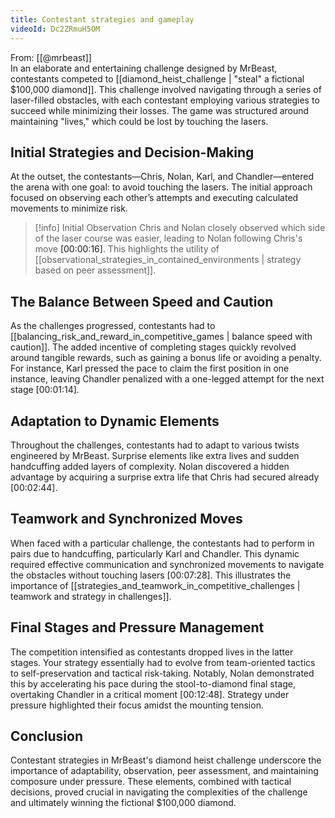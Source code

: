 ```yaml
---
title: Contestant strategies and gameplay
videoId: Dc2ZRmuH5OM
---
```


From: [[@mrbeast]] <br/> 
In an elaborate and entertaining challenge designed by MrBeast, contestants competed to [[diamond_heist_challenge | "steal" a fictional $100,000 diamond]]. This challenge involved navigating through a series of laser-filled obstacles, with each contestant employing various strategies to succeed while minimizing their losses. The game was structured around maintaining "lives," which could be lost by touching the lasers.

## Initial Strategies and Decision-Making

At the outset, the contestants—Chris, Nolan, Karl, and Chandler—entered the arena with one goal: to avoid touching the lasers. The initial approach focused on observing each other’s attempts and executing calculated movements to minimize risk.

> [!info] Initial Observation
> Chris and Nolan closely observed which side of the laser course was easier, leading to Nolan following Chris's move <a class="yt-timestamp" data-t="00:00:16">[00:00:16]</a>. This highlights the utility of [[observational_strategies_in_contained_environments | strategy based on peer assessment]].

## The Balance Between Speed and Caution

As the challenges progressed, contestants had to [[balancing_risk_and_reward_in_competitive_games | balance speed with caution]]. The added incentive of completing stages quickly revolved around tangible rewards, such as gaining a bonus life or avoiding a penalty. For instance, Karl pressed the pace to claim the first position in one instance, leaving Chandler penalized with a one-legged attempt for the next stage <a class="yt-timestamp" data-t="00:01:14">[00:01:14]</a>.

## Adaptation to Dynamic Elements

Throughout the challenges, contestants had to adapt to various twists engineered by MrBeast. Surprise elements like extra lives and sudden handcuffing added layers of complexity. Nolan discovered a hidden advantage by acquiring a surprise extra life that Chris had secured already <a class="yt-timestamp" data-t="00:02:44">[00:02:44]</a>.

## Teamwork and Synchronized Moves

When faced with a particular challenge, the contestants had to perform in pairs due to handcuffing, particularly Karl and Chandler. This dynamic required effective communication and synchronized movements to navigate the obstacles without touching lasers <a class="yt-timestamp" data-t="00:07:28">[00:07:28]</a>. This illustrates the importance of [[strategies_and_teamwork_in_competitive_challenges | teamwork and strategy in challenges]].

## Final Stages and Pressure Management

The competition intensified as contestants dropped lives in the latter stages. Your strategy essentially had to evolve from team-oriented tactics to self-preservation and tactical risk-taking. Notably, Nolan demonstrated this by accelerating his pace during the stool-to-diamond final stage, overtaking Chandler in a critical moment <a class="yt-timestamp" data-t="00:12:48">[00:12:48]</a>. Strategy under pressure highlighted their focus amidst the mounting tension.

## Conclusion

Contestant strategies in MrBeast's diamond heist challenge underscore the importance of adaptability, observation, peer assessment, and maintaining composure under pressure. These elements, combined with tactical decisions, proved crucial in navigating the complexities of the challenge and ultimately winning the fictional $100,000 diamond.